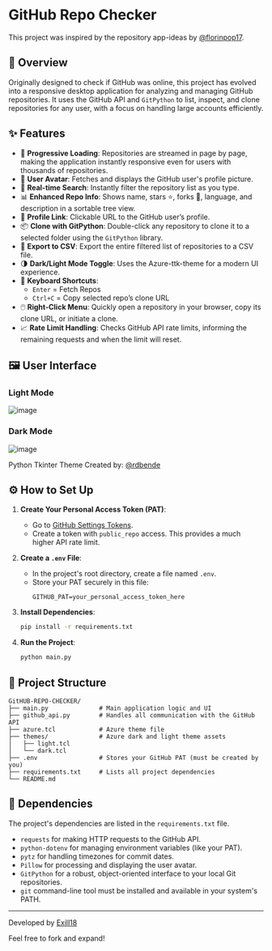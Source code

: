 # GitHub Repo Checker

This project was inspired by the repository app-ideas by [@florinpop17](https://github.com/florinpop17/app-ideas).

## 🧠 Overview
Originally designed to check if GitHub was online, this project has evolved into a responsive desktop application for analyzing and managing GitHub repositories. It uses the GitHub API and `GitPython` to list, inspect, and clone repositories for any user, with a focus on handling large accounts efficiently.

## ✨ Features

- 🚀 **Progressive Loading**: Repositories are streamed in page by page, making the application instantly responsive even for users with thousands of repositories.
- 👤 **User Avatar**: Fetches and displays the GitHub user's profile picture.
- 🔎 **Real-time Search**: Instantly filter the repository list as you type.
- 📊 **Enhanced Repo Info**: Shows name, stars ⭐, forks 🍴, language, and description in a sortable tree view.
- 🔗 **Profile Link**: Clickable URL to the GitHub user’s profile.
- 📦 **Clone with GitPython**: Double-click any repository to clone it to a selected folder using the `GitPython` library.
- 💾 **Export to CSV**: Export the entire filtered list of repositories to a CSV file.
- 🌗 **Dark/Light Mode Toggle**: Uses the Azure-ttk-theme for a modern UI experience.
- 🔁 **Keyboard Shortcuts**:
  - `Enter` = Fetch Repos
  - `Ctrl+C` = Copy selected repo’s clone URL
- 🖱️ **Right-Click Menu**: Quickly open a repository in your browser, copy its clone URL, or initiate a clone.
- 📈 **Rate Limit Handling**: Checks GitHub API rate limits, informing the remaining requests and when the limit will reset.

## 🖼️ User Interface

### Light Mode
![image](https://github.com/user-attachments/assets/fcb99ddf-507f-4151-881f-9a71b31b190b)

### Dark Mode
![image](https://github.com/user-attachments/assets/8f1c85dd-14ca-4c73-8226-20c5f8509037)

Python Tkinter Theme Created by: [@rdbende](https://github.com/rdbende/Azure-ttk-theme/tree/main)


## ⚙️ How to Set Up

1.  **Create Your Personal Access Token (PAT)**:
    - Go to [GitHub Settings Tokens](https://github.com/settings/tokens?type=beta).
    - Create a token with `public_repo` access. This provides a much higher API rate limit.

2.  **Create a `.env` File**:
    - In the project's root directory, create a file named `.env`.
    - Store your PAT securely in this file:
      ```env
      GITHUB_PAT=your_personal_access_token_here
      ```

3.  **Install Dependencies**:
    ```bash
    pip install -r requirements.txt
    ```

4.  **Run the Project**:
    ```bash
    python main.py
    ```

## 📁 Project Structure 
```
GitHUB-REPO-CHECKER/
├── main.py              # Main application logic and UI
├── github_api.py        # Handles all communication with the GitHub API
├── azure.tcl            # Azure theme file
├── themes/              # Azure dark and light theme assets
│   ├── light.tcl
│   └── dark.tcl
├── .env                 # Stores your GitHub PAT (must be created by you)
├── requirements.txt     # Lists all project dependencies
└── README.md
```

## 🧩 Dependencies
The project's dependencies are listed in the `requirements.txt` file.

- `requests` for making HTTP requests to the GitHub API.
- `python-dotenv` for managing environment variables (like your PAT).
- `pytz` for handling timezones for commit dates.
- `Pillow` for processing and displaying the user avatar.
- `GitPython` for a robust, object-oriented interface to your local Git repositories.
- `git` command-line tool must be installed and available in your system's PATH.

---

Developed by [Exill18](https://github.com/Exill18)

Feel free to fork and expand!
